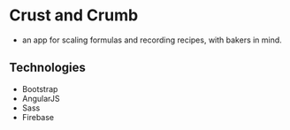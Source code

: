 # Crust and Crumb
* an app for scaling formulas and recording recipes, with bakers in mind.
## Technologies
* Bootstrap
* AngularJS
* Sass
* Firebase
